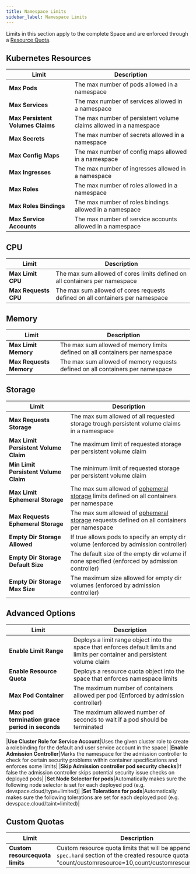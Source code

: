 ```yaml
---
title: Namespace Limits
sidebar_label: Namespace Limits
---
```


Limits in this section apply to the complete Space and are enforced through a [Resource Quota](https://kubernetes.io/docs/concepts/policy/resource-quotas/). 

## Kubernetes Resources
|Limit|Description|
|-|-|
|**Max Pods**|The max number of pods allowed in a namespace|
|**Max Services**|The max number of services allowed in a namespace|
|**Max Persistent Volumes Claims**|The max number of persistent volume claims allowed in a namespace|
|**Max Secrets**|The max number of secrets allowed in a namespace|
|**Max Config Maps**|The max number of config maps allowed in a namespace|
|**Max Ingresses**|The max number of ingresses allowed in a namespace||
|**Max Roles**|The max number of roles allowed in a namespace|
|**Max Roles Bindings**|The max number of roles bindings allowed in a namespace|
|**Max Service Accounts**|The max number of service accounts allowed in a namespace|

## CPU
|Limit|Description|
|-|-|
|**Max Limit CPU**|The max sum allowed of cores limits defined on all containers per namespace|
|**Max Requests CPU**|The max sum allowed of cores requests defined on all containers per namespace|

## Memory
|Limit|Description|
|-|-|
|**Max Limit Memory**|The max sum allowed of memory limits defined on all containers per namespace|
|**Max Requests Memory**|The max sum allowed of memory requests defined on all containers per namespace|

## Storage
|Limit|Description|
|-|-|
|**Max Requests Storage**|The max sum allowed of all requested storage trough persistent volume claims in a namespace|
|**Max Limit Persistent Volume Claim**|The maximum limit of requested storage per persistent volume claim  
|**Min Limit Persistent Volume Claim**|The minimum limit of requested storage per persistent volume claim 
|**Max Limit Ephemeral Storage**|The max sum allowed of [ephemeral storage](https://kubernetes.io/docs/concepts/configuration/manage-compute-resources-container/#local-ephemeral-storage) limits defined on all containers per namespace|
|**Max Requests Ephemeral Storage**|The max sum allowed of [ephemeral storage](https://kubernetes.io/docs/concepts/configuration/manage-compute-resources-container/#local-ephemeral-storage) requests defined on all containers per namespace|
|**Empty Dir Storage Allowed**|If true allows pods to specify an empty dir volume (enforced by admission controller)|
|**Empty Dir Storage Default Size**|The default size of the empty dir volume if none specified (enforced by admission controller)|
|**Empty Dir Storage Max Size**|The maximum size allowed for empty dir volumes (enforced by admission controller)| 


## Advanced Options
|Limit|Description|
|-|-|
|**Enable Limit Range**|Deploys a limit range object into the space that enforces default limits and limits per container and persistent volume claim|
|**Enable Resource Quota**|Deploys a resource quota object into the space that enforces namespace limits|
|**Max Pod Container**|The maximum number of containers allowed per pod (Enforced by admission controller)|
|**Max pod termination grace period in seconds**|The maximum allowed number of seconds to wait if a pod should be terminated|

|**Use Cluster Role for Service Account**|Uses the given cluster role to create a rolebinding for the default and user service account in the space|
|**Enable Admission Controller**|Marks the namespace for the admission controller to check for certain security problems within container specifications and enforces some limits|
|**Skip Admission controller pod security checks**|If false the admission controller skips potential security issue checks on deployed pods|
|**Set Node Selector for pods**|Automatically makes sure the following node selector is set for each deployed pod (e.g. devspace.cloud/type=limited)|
|**Set Tolerations for pods**|Automatically makes sure the following tolerations are set for each deployed pod (e.g. devspace.cloud/taint=limited)|

## Custom Quotas
|Limit|Description|
|-|-|
|**Custom resourcequota limits**|Custom resource quota limits that will be appended to the `spec.hard` section of the created resource quota (e.g. "count/customresource=10,count/customresource2=10")|
